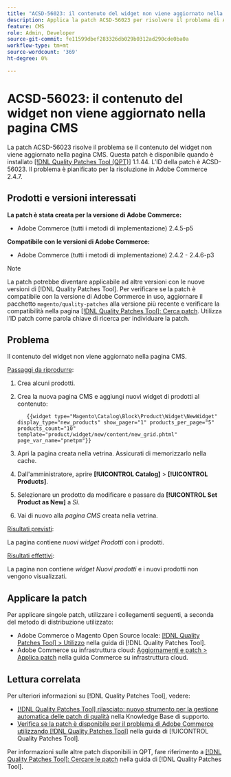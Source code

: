 ```yaml
---
title: "ACSD-56023: il contenuto del widget non viene aggiornato nella pagina CMS"
description: Applica la patch ACSD-56023 per risolvere il problema di Adobe Commerce, se il contenuto del widget non viene aggiornato nella pagina CMS
feature: CMS
role: Admin, Developer
source-git-commit: fe11599dbef283326db029b0312ad290cde0ba0a
workflow-type: tm+mt
source-wordcount: '369'
ht-degree: 0%

---
```


# ACSD-56023: il contenuto del widget non viene aggiornato nella pagina CMS

La patch ACSD-56023 risolve il problema se il contenuto del widget non viene aggiornato nella pagina CMS. Questa patch è disponibile quando è installato [[!DNL Quality Patches Tool (QPT)]](https://experienceleague.adobe.com/en/docs/commerce-knowledge-base/kb/announcements/commerce-announcements/magento-quality-patches-released-new-tool-to-self-serve-quality-patches) 1.1.44. L’ID della patch è ACSD-56023. Il problema è pianificato per la risoluzione in Adobe Commerce 2.4.7.

## Prodotti e versioni interessati

**La patch è stata creata per la versione di Adobe Commerce:**

* Adobe Commerce (tutti i metodi di implementazione) 2.4.5-p5

**Compatibile con le versioni di Adobe Commerce:**

* Adobe Commerce (tutti i metodi di implementazione) 2.4.2 - 2.4.6-p3

>[!NOTE]
>
>La patch potrebbe diventare applicabile ad altre versioni con le nuove versioni di [!DNL Quality Patches Tool]. Per verificare se la patch è compatibile con la versione di Adobe Commerce in uso, aggiornare il pacchetto `magento/quality-patches` alla versione più recente e verificare la compatibilità nella pagina [[!DNL Quality Patches Tool]: Cerca patch](https://experienceleague.adobe.com/tools/commerce-quality-patches/index.html). Utilizza l’ID patch come parola chiave di ricerca per individuare la patch.

## Problema

Il contenuto del widget non viene aggiornato nella pagina CMS.

<u>Passaggi da riprodurre</u>:

1. Crea alcuni prodotti.
1. Crea la nuova pagina CMS e aggiungi nuovi widget di prodotti al contenuto:

   ```
      {{widget type="Magento\Catalog\Block\Product\Widget\NewWidget" display_type="new_products" show_pager="1" products_per_page="5" products_count="10" template="product/widget/new/content/new_grid.phtml" page_var_name="pnetpm"}} 
   ```

1. Apri la pagina creata nella vetrina. Assicurati di memorizzarlo nella cache.
1. Dall&#39;amministratore, aprire **[!UICONTROL Catalog]** > **[!UICONTROL Products]**.
1. Selezionare un prodotto da modificare e passare da **[!UICONTROL Set Product as New]** a *Sì*.
1. Vai di nuovo alla *pagina CMS* creata nella vetrina.

<u>Risultati previsti</u>:

La pagina contiene *nuovi widget Prodotti* con i prodotti.

<u>Risultati effettivi</u>:

La pagina non contiene *widget Nuovi prodotti* e i nuovi prodotti non vengono visualizzati.

## Applicare la patch

Per applicare singole patch, utilizzare i collegamenti seguenti, a seconda del metodo di distribuzione utilizzato:

* Adobe Commerce o Magento Open Source locale: [[!DNL Quality Patches Tool] > Utilizzo](/help/tools/quality-patches-tool/usage.md) nella guida di [!DNL Quality Patches Tool].
* Adobe Commerce su infrastruttura cloud: [Aggiornamenti e patch > Applica patch](https://experienceleague.adobe.com/docs/commerce-cloud-service/user-guide/develop/upgrade/apply-patches.html) nella guida Commerce su infrastruttura cloud.

## Lettura correlata

Per ulteriori informazioni su [!DNL Quality Patches Tool], vedere:

* [[!DNL Quality Patches Tool] rilasciato: nuovo strumento per la gestione automatica delle patch di qualità](https://experienceleague.adobe.com/en/docs/commerce-knowledge-base/kb/announcements/commerce-announcements/magento-quality-patches-released-new-tool-to-self-serve-quality-patches) nella Knowledge Base di supporto.
* [Verifica se la patch è disponibile per il problema di Adobe Commerce utilizzando  [!DNL Quality Patches Tool]](/help/tools/quality-patches-tool/patches-available-in-qpt/check-patch-for-magento-issue-with-magento-quality-patches.md) nella guida di [!UICONTROL Quality Patches Tool].


Per informazioni sulle altre patch disponibili in QPT, fare riferimento a [[!DNL Quality Patches Tool]: Cercare le patch](https://experienceleague.adobe.com/tools/commerce-quality-patches/index.html) nella guida di [!DNL Quality Patches Tool].
